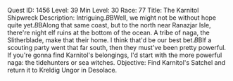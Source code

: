 Quest ID: 1456
Level: 39
Min Level: 30
Race: 77
Title: The Karnitol Shipwreck
Description: Intriguing.$B$BWell, we might not be without hope quite yet.$B$BAlong that same coast, but to the north near Ranazjar Isle, there're night elf ruins at the bottom of the ocean. A tribe of naga, the Slitherblade, make that their home. I think that'd be our best bet.$B$BIf a scouting party went that far south, then they must've been pretty powerful. If you're gonna find Karnitol's belongings, I'd start with the more powerful naga: the tidehunters or sea witches.
Objective: Find Karnitol's Satchel and return it to Kreldig Ungor in Desolace.
